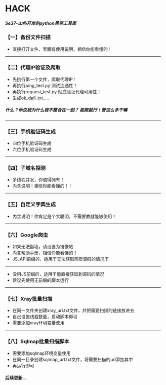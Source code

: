 # HACK

##### Se37-山屿开发的python黑客工具库

### 【一】备份文件扫描

- 直接打开文件，里面有使用说明，相信你能看懂的！


---

### 【二】代理IP验证及爬取

- 先执行第一个文件，爬取代理IP！
- 再执行ping_test.py 测试连通性！
- 再执行request_test.py 彻底验证代理可用性！
- 生成ok_daili.txt.....


##### 什么？你说我为什么我不整合在一起？ 能跑就行！管这么多干嘛

---

### 【三】手机验证码生成
- 四位手机验证码生成
- 六位手机验证码生成

---

### 【四】子域名探测
- 多线程并发，你值得拥有！
- 内含说明！相信你能看懂的！！

---

### 【五】自定义字典生成
- 内含说明！你肯定是个大聪明，不需要教就能够使用！

---

### 【六】Google爬虫
- 如果无法翻墙，请设置为镜像站
- 内含帮助手册，相信你能看懂的！
- JS_API前缀的，适用于无法获取网页源码的情况下

---

- 没用JS前缀的，适用于能直接获取到源码的情况
- 建议先使用无前缀的脚本运行

---

### 【七】Xray批量扫描
- 在同一文件夹创建xray_url.txt文件，并把需要扫描的链接放进去
- 自己设置线程数量，启动脚本即可
- 需要添加xray环境变量使用

---

### 【八】Sqlmap批量扫描脚本
- 需要添加sqlmap环境变量使用
- 在同一目录创建sqlmap_url.txt文件，将需要扫描的url添加其中
- 再运行即可

#### 后续更新...

